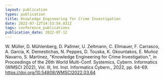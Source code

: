 ```yaml
---
layout: publication
types: publication
title: Knowledge Engineering for Crime Investigation
date: 2022-07-12T14:53:54.831Z
tags: conference_publications
publication_date: 2022-07-12
---
```

W. Müller, D. Mühlenberg, D. Pallmer, U. Zeltmann, C. Ellmauer, F. Carrasco, A. Garcia, K. Demestichas, N. Peppes, D. Touska, K. Gkountakos, E. Muñoz Navarro, S. Martinez, "Knowledge Engineering for Crime Investigation.", in Proceedings of the 26th World Multi-Conf. Systemics, Cybern. Informatics (WMSCI 2022), Vol. III, Int. Inst. Informatics Cybern., 2022, pp. 64-69. <https://doi.org/10.54808/WMSCI2022.03.64>